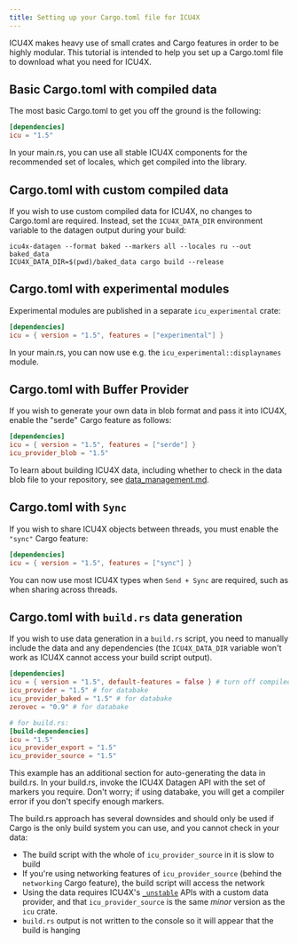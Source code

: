 ```yaml
---
title: Setting up your Cargo.toml file for ICU4X
---
```


ICU4X makes heavy use of small crates and Cargo features in order to be highly modular. This tutorial is intended to help you set up a Cargo.toml file to download what you need for ICU4X.

## Basic Cargo.toml with compiled data

The most basic Cargo.toml to get you off the ground is the following:

```toml
[dependencies]
icu = "1.5"
```

In your main.rs, you can use all stable ICU4X components for the recommended set of locales, which get compiled into the library.


## Cargo.toml with custom compiled data

If you wish to use custom compiled data for ICU4X, no changes to Cargo.toml are required. Instead, set the `ICU4X_DATA_DIR` environment variable to the
datagen output during your build:

```command
icu4x-datagen --format baked --markers all --locales ru --out baked_data
ICU4X_DATA_DIR=$(pwd)/baked_data cargo build --release
```


## Cargo.toml with experimental modules

Experimental modules are published in a separate `icu_experimental` crate:

```toml
[dependencies]
icu = { version = "1.5", features = ["experimental"] }
```

In your main.rs, you can now use e.g. the `icu_experimental::displaynames` module.


## Cargo.toml with Buffer Provider

If you wish to generate your own data in blob format and pass it into ICU4X, enable the "serde" Cargo feature as follows:

```toml
[dependencies]
icu = { version = "1.5", features = ["serde"] }
icu_provider_blob = "1.5"
```

To learn about building ICU4X data, including whether to check in the data blob file to your repository, see [data_management.md](/icu4x-docs/1_5/tutorials/data_management).


## Cargo.toml with `Sync`

If you wish to share ICU4X objects between threads, you must enable the `"sync"` Cargo feature:

```toml
[dependencies]
icu = { version = "1.5", features = ["sync"] }
```

You can now use most ICU4X types when `Send + Sync` are required, such as when sharing across threads.


## Cargo.toml with `build.rs` data generation

If you wish to use data generation in a `build.rs` script, you need to manually include the data and any dependencies (the `ICU4X_DATA_DIR` variable won't work as ICU4X cannot access your build script output).

```toml
[dependencies]
icu = { version = "1.5", default-features = false } # turn off compiled_data
icu_provider = "1.5" # for databake
icu_provider_baked = "1.5" # for databake
zerovec = "0.9" # for databake

# for build.rs:
[build-dependencies]
icu = "1.5"
icu_provider_export = "1.5"
icu_provider_source = "1.5"
```

This example has an additional section for auto-generating the data in build.rs. In your build.rs, invoke the ICU4X Datagen API with the set of markers you require. Don't worry; if using databake, you will get a compiler error if you don't specify enough markers.

The build.rs approach has several downsides and should only be used if Cargo is the only build system you can use, and you cannot check in your data:
* The build script with the whole of `icu_provider_source` in it is slow to build
* If you're using networking features of `icu_provider_source` (behind the `networking` Cargo feature), the build script will access the network
* Using the data requires ICU4X's [`_unstable`](https://docs.rs/icu_provider/latest/icu_provider/constructors/index.html) APIs with a custom data provider, and that `icu_provider_source` is the same *minor* version as the `icu` crate.
* `build.rs` output is not written to the console so it will appear that the build is hanging
